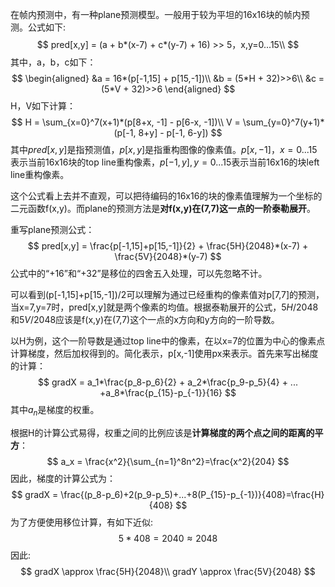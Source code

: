 在帧内预测中，有一种plane预测模型。一般用于较为平坦的16x16块的帧内预测。公式如下:
$$
pred[x,y] = (a + b*(x-7) + c*(y-7) + 16) >> 5，x,y=0...15\\
$$
其中，a，b，c如下：
$$
\begin{aligned}
&a = 16*(p[-1,15] + p[15,-1])\\
&b = (5*H + 32)>>6\\
&c = (5*V + 32)>>6
\end{aligned}
$$
H，V如下计算：
$$
H = \sum_{x=0}^7(x+1)*(p[8+x, -1] - p[6-x, -1])\\
V = \sum_{y=0}^7(y+1)*(p[-1, 8+y] - p[-1, 6-y])
$$
其中$pred[x,y]$是指预测值，$p[x,y]$是指重构图像的像素值。$p[x,-1]，x=0...15$表示当前16x16块的top line重构像素，$p[-1,y], y=0...15$表示当前16x16的块left line重构像素。

这个公式看上去并不直观，可以把待编码的16x16的块的像素值理解为一个坐标的二元函数f(x,y)。而plane的预测方法是**对f(x,y)在(7,7)这一点的一阶泰勒展开**。

重写plane预测公式：
$$
pred[x,y] = \frac{p[-1,15]+p[15,-1]}{2} + \frac{5H}{2048}*(x-7) + \frac{5V}{2048}*(y-7)
$$
公式中的“+16”和“+32”是移位的四舍五入处理，可以先忽略不计。

可以看到(p[-1,15]+p[15,-1])/2可以理解为通过已经重构的像素值对p[7,7]的预测，当x=7,y=7时，pred[x,y]就是两个像素的均值。根据泰勒展开的公式，$5H/2048$和$5V/2048$应该是f(x,y)在(7,7)这个一点的x方向和y方向的一阶导数。

以H为例，这个一阶导数是通过top line中的像素，在以x=7的位置为中心的像素点计算梯度，然后加权得到的。简化表示，p[x,-1]使用px来表示。首先来写出梯度的计算：
$$
gradX = a_1*\frac{p_8-p_6}{2} + a_2*\frac{p_9-p_5}{4} + ... +a_8*\frac{p_{15}-p_{-1}}{16}
$$
其中$a_n$是梯度的权重。

根据H的计算公式易得，权重之间的比例应该是**计算梯度的两个点之间的距离的平方**：
$$
a_x = \frac{x^2}{\sum_{n=1}^8n^2}=\frac{x^2}{204}
$$
因此，梯度的计算公式为：
$$
gradX = \frac{(p_8-p_6)+2(p_9-p_5)+...+8(P_{15}-p_{-1})}{408}=\frac{H}{408}
$$
为了方便使用移位计算，有如下近似: 
$$
5*408 = 2040 \approx2048
$$
因此:
$$
gradX \approx \frac{5H}{2048}\\
gradY \approx \frac{5V}{2048}
$$


